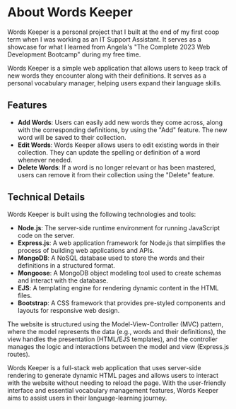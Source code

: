 # About Words Keeper

Words Keeper is a personal project that I built at the end of my first coop term when I was working as an IT Support Assistant. It serves as a showcase for what I learned from Angela's "The Complete 2023 Web Development Bootcamp" during my free time.

Words Keeper is a simple web application that allows users to keep track of new words they encounter along with their definitions. It serves as a personal vocabulary manager, helping users expand their language skills.

## Features

- **Add Words**: Users can easily add new words they come across, along with the corresponding definitions, by using the "Add" feature. The new word will be saved to their collection.
- **Edit Words**: Words Keeper allows users to edit existing words in their collection. They can update the spelling or definition of a word whenever needed.
- **Delete Words**: If a word is no longer relevant or has been mastered, users can remove it from their collection using the "Delete" feature.

## Technical Details

Words Keeper is built using the following technologies and tools:

- **Node.js**: The server-side runtime environment for running JavaScript code on the server.
- **Express.js**: A web application framework for Node.js that simplifies the process of building web applications and APIs.
- **MongoDB**: A NoSQL database used to store the words and their definitions in a structured format.
- **Mongoose**: A MongoDB object modeling tool used to create schemas and interact with the database.
- **EJS**: A templating engine for rendering dynamic content in the HTML files.
- **Bootstrap**: A CSS framework that provides pre-styled components and layouts for responsive web design.

The website is structured using the Model-View-Controller (MVC) pattern, where the model represents the data (e.g., words and their definitions), the view handles the presentation (HTML/EJS templates), and the controller manages the logic and interactions between the model and view (Express.js routes).

Words Keeper is a full-stack web application that uses server-side rendering to generate dynamic HTML pages and allows users to interact with the website without needing to reload the page. With the user-friendly interface and essential vocabulary management features, Words Keeper aims to assist users in their language-learning journey.
